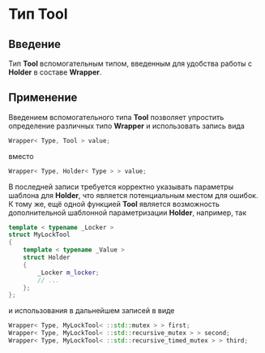 # Тип Tool

## Введение

Тип **Tool** вспомогательным типом, введенным для удобства работы с **Holder** в составе **Wrapper**.

## Применение

Введением вспомогательного типа **Tool** позволяет упростить определение различных типо **Wrapper** и использовать запись вида

```cpp
Wrapper< Type, Tool > value;
```

вместо

```cpp
Wrapper< Type, Holder< Type > > value;
```

В последней записи требуется корректно указывать параметры шаблона для **Holder**, что является потенциальным местом для ошибок. К тому же, ещё одной функцией **Tool** является возможность дополнительной шаблонной параметризации **Holder**, например, так

```cpp
template < typename _Locker >
struct MyLockTool
{
    template < typename _Value >
    struct Holder
    {
        _Locker m_locker;
        // ...
    };
};

```

и использования в дальнейшем записей в виде

```cpp
Wrapper< Type, MyLockTool< ::std::mutex > > first;
Wrapper< Type, MyLockTool< ::std::recursive_mutex > > second;
Wrapper< Type, MyLockTool< ::std::recursive_timed_mutex > > third;
```
